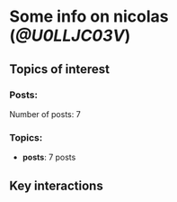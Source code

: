# Some info on nicolas (_@U0LLJC03V_)


## Topics of interest

### Posts: 

Number of posts: 7

### Topics:

* __posts__: 7 posts

## Key interactions 

